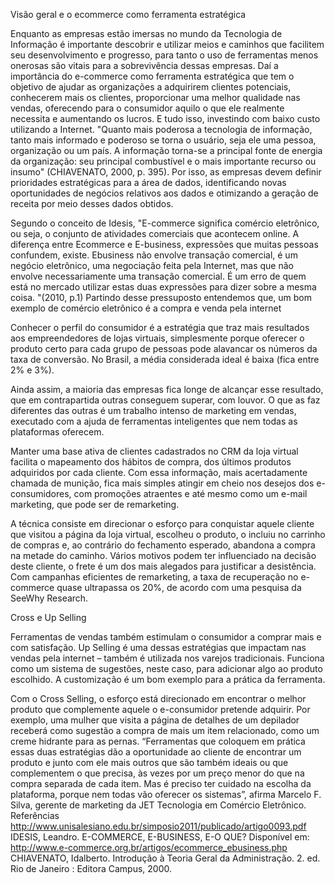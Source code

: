 Visão geral e o ecommerce como ferramenta estratégica

Enquanto as empresas estão imersas no mundo da Tecnologia de Informação é importante descobrir e utilizar meios e caminhos que facilitem seu desenvolvimento e progresso, para tanto o uso de ferramentas menos onerosas são vitais para a sobrevivência dessas empresas. Daí a importância do e-commerce como ferramenta estratégica que tem o objetivo de ajudar as organizações a adquirirem clientes potenciais, conhecerem mais os clientes, proporcionar uma melhor qualidade nas vendas, oferecendo para o consumidor aquilo o que ele realmente necessita e aumentando os lucros. E tudo isso, investindo com baixo custo utilizando a Internet.
"Quanto mais poderosa a tecnologia de informação, tanto mais informado e poderoso se torna o usuário, seja ele uma pessoa, organização ou um país. A informação torna-se a principal fonte de energia da organização: seu principal combustível e o mais importante recurso ou insumo" (CHIAVENATO, 2000, p. 395).
Por isso, as empresas devem definir prioridades estratégicas para a área de dados, identificando novas oportunidades de negócios relativos aos dados e otimizando a geração de receita por meio desses dados obtidos. 

Segundo o conceito de Idesis, "E-commerce significa comércio eletrônico, ou seja, o conjunto de atividades comerciais que acontecem online. A diferença entre Ecommerce e E-business, expressões que muitas pessoas confundem, existe. Ebusiness não envolve transação comercial, é um negócio eletrônico, uma negociação feita pela Internet, mas que não envolve necessariamente uma transação comercial. É um erro de quem está no mercado utilizar estas duas expressões para dizer sobre a mesma coisa. "(2010, p.1) 
Partindo desse pressuposto entendemos que, um bom exemplo de comércio eletrônico é a compra e venda pela internet

Conhecer o perfil do consumidor é a estratégia que traz mais resultados aos empreendedores de lojas virtuais, simplesmente porque oferecer o produto certo para cada grupo de pessoas pode alavancar os números da taxa de conversão. No Brasil, a média considerada ideal é baixa (fica entre 2% e 3%).

Ainda assim, a maioria das empresas fica longe de alcançar esse resultado, que em contrapartida outras conseguem superar, com louvor. O que as faz diferentes das outras é um trabalho intenso de marketing em vendas, executado com a ajuda de ferramentas inteligentes que nem todas as plataformas oferecem.

Manter uma base ativa de clientes cadastrados no CRM da loja virtual facilita o mapeamento dos hábitos de compra, dos últimos produtos adquiridos por cada cliente. Com essa informação, mais acertadamente chamada de munição, fica mais simples atingir em cheio nos desejos dos e-consumidores, com promoções atraentes e até mesmo como um e-mail marketing, que pode ser de remarketing.

A técnica consiste em direcionar o esforço para conquistar aquele cliente que visitou a página da loja virtual, escolheu o produto, o incluiu no carrinho de compras e, ao contrário do fechamento esperado, abandona a compra na metade do caminho. Vários motivos podem ter influenciado na decisão deste cliente, o frete é um dos mais alegados para justificar a desistência. Com campanhas eficientes de remarketing, a taxa de recuperação no e-commerce quase ultrapassa os 20%, de acordo com uma pesquisa da SeeWhy Research.

Cross e Up Selling


Ferramentas de vendas também estimulam o consumidor a comprar mais e com satisfação. Up Selling é uma dessas estratégias que impactam nas vendas pela internet – também é utilizada nos varejos tradicionais. Funciona como um sistema de sugestões, neste caso, para adicionar algo ao produto escolhido. A customização é um bom exemplo para a prática da ferramenta.

Com o Cross Selling, o esforço está direcionado em encontrar o melhor produto que complemente aquele o e-consumidor pretende adquirir. Por exemplo, uma mulher que visita a página de detalhes de um depilador receberá como sugestão a compra de mais um item relacionado, como um creme hidrante para as pernas. “Ferramentas que coloquem em prática essas duas estratégias dão a oportunidade ao cliente de encontrar um produto e junto com ele mais outros que são também ideais ou que complementem o que precisa, às vezes por um preço menor do que na compra separada de cada item. Mas é preciso ter cuidado na escolha da plataforma, porque nem todas vão oferecer os sistemas”, afirma Marcelo F. Silva, gerente de marketing da JET Tecnologia em Comércio Eletrônico.
Referências
http://www.unisalesiano.edu.br/simposio2011/publicado/artigo0093.pdf
IDESIS, Leandro. E-COMMERCE, E-BUSINESS, E-O QUE? Disponível em:
http://www.e-commerce.org.br/artigos/ecommerce_ebusiness.php 
CHIAVENATO, Idalberto. Introdução à Teoria Geral da Administração. 2. ed. Rio de Janeiro : Editora Campus, 2000.
